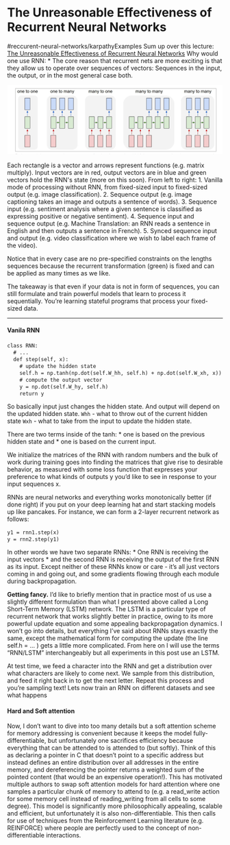 # The Unreasonable Effectiveness of Recurrent Neural Networks
#reccurent-neural-networks/karpathyExamples
Sum up over this lecture: [The Unreasonable Effectiveness of Recurrent Neural Networks](http://karpathy.github.io/2015/05/21/rnn-effectiveness/)
Why would one use RNN:
	* The core reason that recurrent nets are more exciting is that they allow us to operate over sequences of vectors: Sequences in the input, the output, or in the most general case both.

![](The%20Unreasonable%20Effectiveness%20of%20Recurrent%20Neural%20Networks/4D271118-121B-4825-910F-C94814144D59.png)

Each rectangle is a vector and arrows represent functions (e.g. matrix multiply). Input vectors are in red, output vectors are in blue and green vectors hold the RNN's state (more on this soon). 
From left to right: 
	1. Vanilla mode of processing without RNN, from fixed-sized input to fixed-sized output (e.g. image classification). 
	2. Sequence output (e.g. image captioning takes an image and outputs a sentence of words). 
	3. Sequence input (e.g. sentiment analysis where a given sentence is classified as expressing positive or negative sentiment). 
	4. Sequence input and sequence output (e.g. Machine Translation: an RNN reads a sentence in English and then outputs a sentence in French). 
	5. Synced sequence input and output (e.g. video classification where we wish to label each frame of the video). 

Notice that in every case are no pre-specified constraints on the lengths sequences because the recurrent transformation (green) is fixed and can be applied as many times as we like.	


The takeaway is that even if your data is not in form of sequences, you can still formulate and train powerful models that learn to process it sequentially. You’re learning stateful programs that process your fixed-sized data.
- - - -

#### Vanila RNN
```
class RNN:
  # ...
  def step(self, x):
    # update the hidden state
    self.h = np.tanh(np.dot(self.W_hh, self.h) + np.dot(self.W_xh, x))
    # compute the output vector
    y = np.dot(self.W_hy, self.h)
    return y
```

So basically input just changes the hidden state. And output will depend on the updated hidden state.
`Whh` - what to throw out of the current hidden state
`Wxh` - what to take from the input to update the hidden state.


 There are two terms inside of the tanh: 
	* one is based on the previous hidden state and 
	* one is based on the current input. 


We initialize the matrices of the RNN with random numbers and the bulk of work during training goes into finding the matrices that give rise to desirable behavior, as measured with some loss function that expresses your preference to what kinds of outputs y you’d like to see in response to your input sequences x.

RNNs are neural networks and everything works monotonically better (if done right) if you put on your deep learning hat and start stacking models up like pancakes. For instance, we can form a 2-layer recurrent network as follows:

```
y1 = rnn1.step(x)
y = rnn2.step(y1)
```
	
In other words we have two separate RNNs: 
	* One RNN is receiving the input vectors 
	* and the second RNN is receiving the output of the first RNN as its input. Except neither of these RNNs know or care - it’s all just vectors coming in and going out, and some gradients flowing through each module during backpropagation.

**Getting fancy.** I’d like to briefly mention that in practice most of us use a slightly different formulation than what I presented above called a Long Short-Term Memory (LSTM) network. The LSTM is a particular type of recurrent network that works slightly better in practice, owing to its more powerful update equation and some appealing backpropagation dynamics. I won’t go into details, but everything I’ve said about RNNs stays exactly the same, except the mathematical form for computing the update (the line self.h = ... ) gets a little more complicated. From here on I will use the terms “RNN/LSTM” interchangeably but all experiments in this post use an LSTM.


At test time, we feed a character into the RNN and get a distribution over what characters are likely to come next. We sample from this distribution, and feed it right back in to get the next letter. Repeat this process and you’re sampling text! Lets now train an RNN on different datasets and see what happens

#### Hard and Soft attention 

Now, I don’t want to dive into too many details but a soft attention scheme for memory addressing is convenient because it keeps the model fully-differentiable, but unfortunately one sacrifices efficiency because everything that can be attended to is attended to (but softly). Think of this as declaring a pointer in C that doesn’t point to a specific address but instead defines an entire distribution over all addresses in the entire memory, and dereferencing the pointer returns a weighted sum of the pointed content (that would be an expensive operation!). This has motivated multiple authors to swap soft attention models for hard attention where one samples a particular chunk of memory to attend to (e.g. a read_write action for some memory cell instead of reading_writing from all cells to some degree). This model is significantly more philosophically appealing, scalable and efficient, but unfortunately it is also non-differentiable. This then calls for use of techniques from the Reinforcement Learning literature (e.g. REINFORCE) where people are perfectly used to the concept of non-differentiable interactions. 












